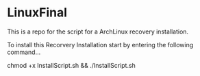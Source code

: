 # LinuxFinal
This is a repo for the script for a ArchLinux recovery installation.

To install this Recorvery Installation start by entering the following command...
  
  chmod +x InstallScript.sh && ./InstallScript.sh

